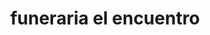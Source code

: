 ---
title: "funeraria el encuentro"
url: /puerto-la-cruz/funeraria-el-encuentro/
shop: directores de funerarias
---